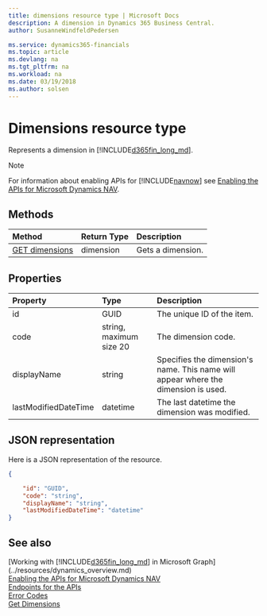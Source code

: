 ```yaml
---
title: dimensions resource type | Microsoft Docs
description: A dimension in Dynamics 365 Business Central.
author: SusanneWindfeldPedersen

ms.service: dynamics365-financials
ms.topic: article
ms.devlang: na
ms.tgt_pltfrm: na
ms.workload: na
ms.date: 03/19/2018
ms.author: solsen
---
```


# Dimensions resource type
Represents a dimension in [!INCLUDE[d365fin_long_md](../../includes/d365fin_long_md.md)].

> [!NOTE]  
> For information about enabling APIs for [!INCLUDE[navnow](../../includes/navnow_md.md)] see [Enabling the APIs for Microsoft Dynamics NAV](../../enabling-apis-for-dynamics-nav.md).

## Methods
| Method       | Return Type  |Description|
|:-------------|:-------------|:----------|
|[GET dimensions](../api/dynamics_dimension_get.md)|dimension|Gets a dimension.|


## Properties
| Property	         | Type                  |Description               |
|:-------------------|:----------------------|:-------------------------|
|id                  |GUID                   |The unique ID of the item.|
|code                |string, maximum size 20|The dimension code.       |
|displayName         |string                 |Specifies the dimension's name. This name will appear where the dimension is used.|
|lastModifiedDateTime|datetime               |The last datetime the dimension was modified.|  


## JSON representation

Here is a JSON representation of the resource.


```json
{

    "id": "GUID",
    "code": "string",
    "displayName": "string",
    "lastModifiedDateTime": "datetime"
}
```


## See also
[Working with [!INCLUDE[d365fin_long_md](../../includes/d365fin_long_md.md)] in Microsoft Graph](../resources/dynamics_overview.md)  
[Enabling the APIs for Microsoft Dynamics NAV](../../enabling-apis-for-dynamics-nav.md)  
[Endpoints for the APIs](../../endpoints-apis-for-dynamics.md)  
[Error Codes](../dynamics_error_codes.md)  
[Get Dimensions](../api/dynamics_dimension_get.md)  
